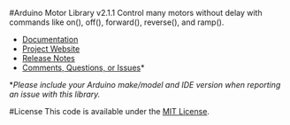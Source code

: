 #Arduino Motor Library v2.1.1
Control many motors without delay with commands like on(), off(), forward(), reverse(), and ramp().

* [Documentation](http://robotsbigdata.com/docs-arduino-motor.html)
* [Project Website](http://robotsbigdata.com)
* [Release Notes](https://github.com/alextaujenis/RBD_Motor/releases)
* [Comments, Questions, or Issues](https://github.com/alextaujenis/RBD_Motor/issues/new)*

\**Please include your Arduino make/model and IDE version when reporting an issue with this library.*

#License
This code is available under the [MIT License](http://opensource.org/licenses/mit-license.php).